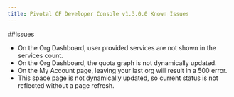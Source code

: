 ```yaml
---
title: Pivotal CF Developer Console v1.3.0.0 Known Issues
---
```


##Issues

* On the Org Dashboard, user provided services are not shown in the services count.
* On the Org Dashboard, the quota graph is not dynamically updated.
* On the My Account page, leaving your last org will result in a 500 error.
* This space page is not dynamically updated, so current status is not reflected without a page refresh.